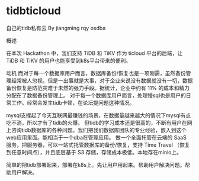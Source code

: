 # tidbticloud
自己的tidb私有云
By jiangming rqy osdba

概述

在本次 Hackathon 中，我们支持 TiDB 和 TiKV 作为 ticloud 平台的后端，让 TiDB 和 TiKV 的用户也能享受到k8s平台带来的便利。

动机
而对于每一个数据库用户而言，数据库备份/恢复也是一项刚需，虽然备份管理经常被人忽视，但是一出事就是大事，对于企业来说没有数据就没有一切，数据备份恢复是防范灾难于未然的强力手段。据统计，企业中约有 11% 的成本和精力分配在了数据备份管理上。
对于每一个数据库用户而言，处理慢sql也是用户的日常工作。经常会发生tidb卡顿，在论坛提问题这种情况。


mysql支撑起了今天互联网最赚钱的场景，在数据量越来越大的情况下mysql有点吃不消，所以才有了tidb的火爆。
但tidb的学习成本还是很高的，不断有用户在网上咨询tidb数据库的各种问题。我们把我们数据库团队的专业经验，嵌入到这个web应用里面。能相当于一个dba在管理应用。
做一个全面托管在云端的 SaaS 服务，把服务器，可以一站式托管数据库的备份/恢复，支持 Time Travel （恢复到任意时间点），并且底层基于 S3 存储，存储成本极低。本地存在minio上。

简单的把tidb部署起来，部署在k8s上。先让用户用起来。帮助用户解决问题。帮助用户解决。
